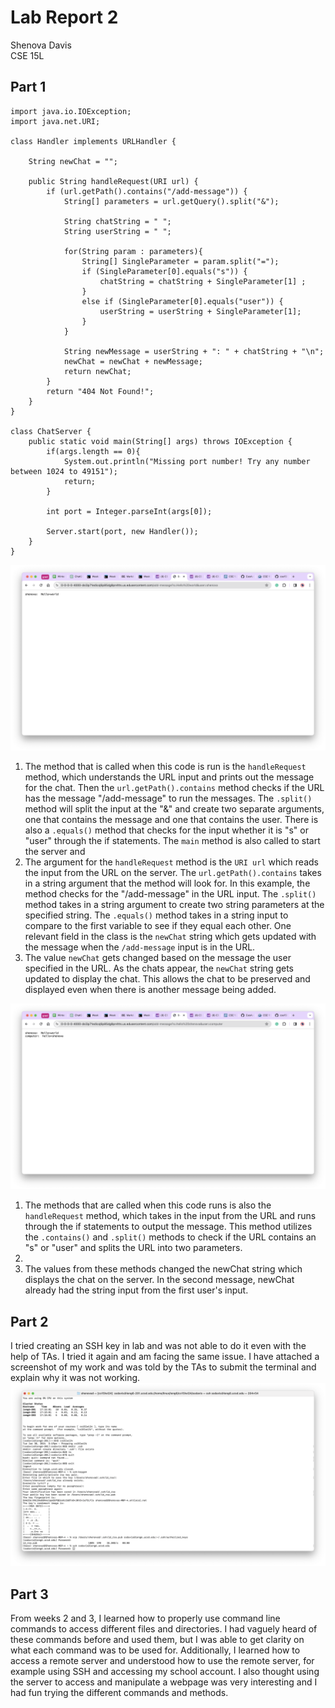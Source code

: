 # Lab Report 2

Shenova Davis  
CSE 15L

## Part 1

```
import java.io.IOException;
import java.net.URI;

class Handler implements URLHandler {

    String newChat = "";
    
    public String handleRequest(URI url) {
        if (url.getPath().contains("/add-message")) {
            String[] parameters = url.getQuery().split("&");

            String chatString = " ";
            String userString = " ";

            for(String param : parameters){
                String[] SingleParameter = param.split("=");
                if (SingleParameter[0].equals("s")) {
                    chatString = chatString + SingleParameter[1] ;
                } 
                else if (SingleParameter[0].equals("user")) {
                    userString = userString + SingleParameter[1];
                }
            }
            
            String newMessage = userString + ": " + chatString + "\n";
            newChat = newChat + newMessage;
            return newChat;
        }
        return "404 Not Found!";
    }
}

class ChatServer {
    public static void main(String[] args) throws IOException {
        if(args.length == 0){
            System.out.println("Missing port number! Try any number between 1024 to 49151");
            return;
        }

        int port = Integer.parseInt(args[0]);

        Server.start(port, new Handler());
    }
}
```

![Image](lab2ss1.png)

1. The method that is called when this code is run is the `handleRequest` method, which understands the URL input and prints out the message for the chat. Then the `url.getPath().contains` method checks if the URL has the message "/add-message" to run the messages. The `.split()` method will split the input at the "&" and create two separate arguments, one that contains the message and one that contains the user. There is also a `.equals()` method that checks for the input whether it is "s" or "user" through the if statements. The `main` method is also called to start the server and 
2. The argument for the `handleRequest` method is the `URI url` which reads the input from the URL on the server. The `url.getPath().contains` takes in a string argument that the method will look for. In this example, the method checks for the "/add-message" in the URL input. The `.split()` method takes in a string argument to create two string parameters at the specified string. The `.equals()` method takes in a string input to compare to the first variable to see if they equal each other. One relevant field in the class is the `newChat` string which gets updated with the message when the `/add-message` input is in the URL. 
3. The value `newChat` gets changed based on the message  the user specified in the URL. As the chats appear, the `newChat` string gets updated to display the chat. This allows the chat to be preserved and displayed even when there is another message being added. 

![Image](lab2ss2.png)
1. The methods that are called when this code runs is also the `handleRequest` method, which takes in the input from the URL and runs through the if statements to output the message. This method utilizes the `.contains()` and `.split()` methods to check if the URL contains an "s" or "user" and splits the URL into two parameters.
2. 
3. The values from these methods changed the newChat string which displays the chat on the server. In the second message, newChat already had the string input from the first user's input.


## Part 2

I tried creating an SSH key in lab and was not able to do it even with the help of TAs. I tried it again and am facing the same issue. I have attached a screenshot of my work and was told by the TAs to submit the terminal and explain why it was not working. 
![Image](terminal.png)

## Part 3
From weeks 2 and 3, I learned how to properly use command line commands to access different files and directories. I had vaguely heard of these commands before and used them, but I was able to get clarity on what each command was to be used for. Additionally, I learned how to access a remote server and understood how to use the remote server, for example using SSH and accessing my school account. I also thought using the server to access and manipulate a webpage was very interesting and I had fun trying the different commands and methods. 
